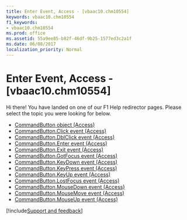 ```yaml
---
title: Enter Event, Access - [vbaac10.chm10554]
keywords: vbaac10.chm10554
f1_keywords:
- vbaac10.chm10554
ms.prod: office
ms.assetid: 55a9ee85-b82f-46df-9b25-1577ed3c2a1f
ms.date: 06/08/2017
localization_priority: Normal
---
```



# Enter Event, Access - [vbaac10.chm10554]

Hi there! You have landed on one of our F1 Help redirector pages. Please select the topic you were looking for below.

- [CommandButton object (Access)](https://msdn.microsoft.com/library/25e7c0b7-03c1-dffe-8f52-4ec59739f6b8%28Office.15%29.aspx)
- [CommandButton.Click event (Access)](https://msdn.microsoft.com/library/b84b7acd-c428-8cdb-7fc3-b1963e7102a3%28Office.15%29.aspx)
- [CommandButton.DblClick event (Access)](https://msdn.microsoft.com/library/0bce5cae-67d8-3acd-2029-be72f511e250%28Office.15%29.aspx)
- [CommandButton.Enter event (Access)](https://msdn.microsoft.com/library/cc60adbd-eb72-92c3-a562-08adbf0dcc99%28Office.15%29.aspx)
- [CommandButton.Exit event (Access)](https://msdn.microsoft.com/library/d31c55ca-a2d9-7576-0a7f-a19307c36e87%28Office.15%29.aspx)
- [CommandButton.GotFocus event (Access)](https://msdn.microsoft.com/library/b8ad669d-6353-ff62-5b06-5fda93d50327%28Office.15%29.aspx)
- [CommandButton.KeyDown event (Access)](https://msdn.microsoft.com/library/d2bc24b6-62c8-dd3f-82af-600f045e2df1%28Office.15%29.aspx)
- [CommandButton.KeyPress event (Access)](https://msdn.microsoft.com/library/afdc1037-c0fd-d5f2-3ccd-bc67c98aa482%28Office.15%29.aspx)
- [CommandButton.KeyUp event (Access)](https://msdn.microsoft.com/library/6466c06a-d3fc-8187-82dd-7a5c332049a3%28Office.15%29.aspx)
- [CommandButton.LostFocus event (Access)](https://msdn.microsoft.com/library/a8c29b13-5757-7be9-7111-81f847c8ec32%28Office.15%29.aspx)
- [CommandButton.MouseDown event (Access)](https://msdn.microsoft.com/library/8daa650a-ebd8-6e87-a933-d5b1f240ded6%28Office.15%29.aspx)
- [CommandButton.MouseMove event (Access)](https://msdn.microsoft.com/library/f20d4807-42a8-5c90-e18a-1208a138241c%28Office.15%29.aspx)
- [CommandButton.MouseUp event (Access)](https://msdn.microsoft.com/library/92cbef4e-deee-1c5f-ec0e-10bc5e6ebd5b%28Office.15%29.aspx)

[!include[Support and feedback](~/includes/feedback-boilerplate.md)]